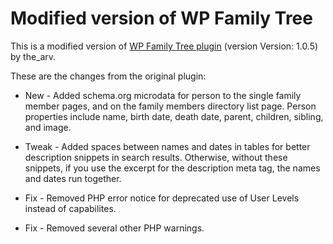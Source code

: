 Modified version of WP Family Tree
==================================

This is a modified version of [WP Family Tree plugin](https://wordpress.org/plugins/wp-family-tree/) (version Version: 1.0.5) by the_arv.

These are the changes from the original plugin:

* New - Added schema.org microdata for person to the single family member pages, and on the family members directory list page. Person properties include name, birth date, death date, parent, children, sibling, and image.

* Tweak - Added spaces between names and dates in tables for better description snippets in search results. Otherwise, without these snippets, if you use the excerpt for the description meta tag, the names and dates run together.

* Fix - Removed PHP error notice for deprecated use of User Levels instead of capabilites.

* Fix - Removed several other PHP warnings.
